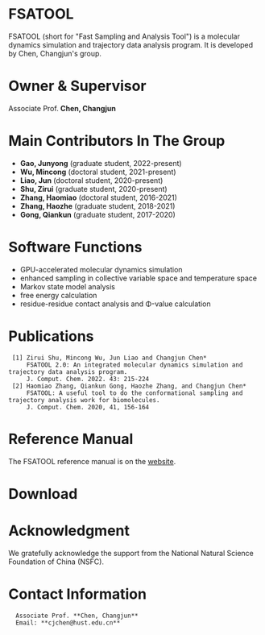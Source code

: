 # FSATOOL

FSATOOL (short for "Fast Sampling and Analysis Tool") is a molecular dynamics simulation and trajectory data analysis program. It is developed by Chen, Changjun's group.

# Owner & Supervisor

Associate Prof. **Chen, Changjun**

# Main Contributors In The Group

* **Gao, Junyong** (graduate student, 2022-present)
* **Wu, Mincong** (doctoral student, 2021-present)
* **Liao, Jun** (doctoral student, 2020-present)
* **Shu, Zirui** (graduate student, 2020-present)
* **Zhang, Haomiao** (doctoral student, 2016-2021)
* **Zhang, Haozhe** (graduate student, 2018-2021)
* **Gong, Qiankun** (graduate student, 2017-2020)

# Software Functions

* GPU-accelerated molecular dynamics simulation
* enhanced sampling in collective variable space and temperature space
* Markov state model analysis
* free energy calculation
* residue-residue contact analysis and Φ-value calculation

# Publications
```
 [1] Zirui Shu, Mincong Wu, Jun Liao and Changjun Chen*                                           
     FSATOOL 2.0: An integrated molecular dynamics simulation and trajectory data analysis program. 
     J. Comput. Chem. 2022. 43: 215-224                                                             
 [2] Haomiao Zhang, Qiankun Gong, Haozhe Zhang, and Changjun Chen*                                  
     FSATOOL: A useful tool to do the conformational sampling and trajectory analysis work for biomolecules.                                                                              
     J. Comput. Chem. 2020, 41, 156-164              
```

# Reference Manual
  The FSATOOL reference manual is on the [website](https://github.com/fsatool/fsatool.github.io/wiki/Architecture-Installation-Usage).

# Download

# Acknowledgment

We gratefully acknowledge the support from the National Natural Science Foundation of China (NSFC).

# Contact Information
```
  Associate Prof. **Chen, Changjun**
  Email: **cjchen@hust.edu.cn**
```


